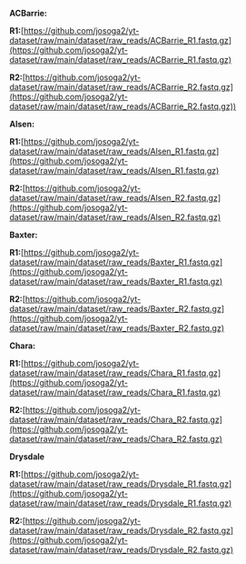**ACBarrie:** 

**R1:**[https://github.com/josoga2/yt-dataset/raw/main/dataset/raw_reads/ACBarrie_R1.fastq.gz](https://github.com/josoga2/yt-dataset/raw/main/dataset/raw_reads/ACBarrie_R1.fastq.gz)

**R2:**[https://github.com/josoga2/yt-dataset/raw/main/dataset/raw_reads/ACBarrie_R2.fastq.gz](https://github.com/josoga2/yt-dataset/raw/main/dataset/raw_reads/ACBarrie_R2.fastq.gz))

**Alsen:** 

**R1:**[https://github.com/josoga2/yt-dataset/raw/main/dataset/raw_reads/Alsen_R1.fastq.gz](https://github.com/josoga2/yt-dataset/raw/main/dataset/raw_reads/Alsen_R1.fastq.gz)

**R2:**[https://github.com/josoga2/yt-dataset/raw/main/dataset/raw_reads/Alsen_R2.fastq.gz](https://github.com/josoga2/yt-dataset/raw/main/dataset/raw_reads/Alsen_R2.fastq.gz)

**Baxter:**

**R1:**[https://github.com/josoga2/yt-dataset/raw/main/dataset/raw_reads/Baxter_R1.fastq.gz](https://github.com/josoga2/yt-dataset/raw/main/dataset/raw_reads/Baxter_R1.fastq.gz) 

**R2:**[https://github.com/josoga2/yt-dataset/raw/main/dataset/raw_reads/Baxter_R2.fastq.gz](https://github.com/josoga2/yt-dataset/raw/main/dataset/raw_reads/Baxter_R2.fastq.gz)

**Chara:**

**R1:**[https://github.com/josoga2/yt-dataset/raw/main/dataset/raw_reads/Chara_R1.fastq.gz](https://github.com/josoga2/yt-dataset/raw/main/dataset/raw_reads/Chara_R1.fastq.gz)

**R2:**[https://github.com/josoga2/yt-dataset/raw/main/dataset/raw_reads/Chara_R2.fastq.gz](https://github.com/josoga2/yt-dataset/raw/main/dataset/raw_reads/Chara_R2.fastq.gz)

**Drysdale**

**R1:**[https://github.com/josoga2/yt-dataset/raw/main/dataset/raw_reads/Drysdale_R1.fastq.gz](https://github.com/josoga2/yt-dataset/raw/main/dataset/raw_reads/Drysdale_R1.fastq.gz)

**R2:**[https://github.com/josoga2/yt-dataset/raw/main/dataset/raw_reads/Drysdale_R2.fastq.gz](https://github.com/josoga2/yt-dataset/raw/main/dataset/raw_reads/Drysdale_R2.fastq.gz)
